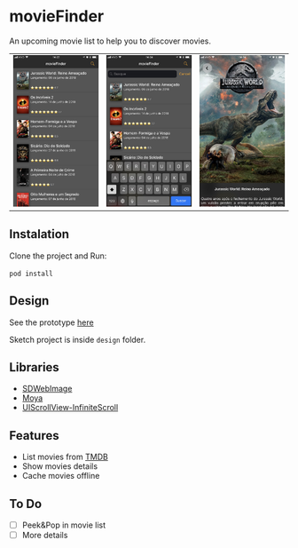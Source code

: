 # movieFinder

An upcoming movie list to help you to discover movies.

|   |   |   |
|---|---|---|
|![](screenshots/img1.jpg)|![](screenshots/img2.jpg)|![](screenshots/img3.jpg)|


## Instalation

Clone the project and Run:

`pod install`

## Design

See the prototype [here](https://bit.ly/2KILXyn)

Sketch project is inside `design` folder.


## Libraries

- [SDWebImage](https://github.com/rs/SDWebImage)
- [Moya](https://github.com/Moya/Moya)
- [UIScrollView-InfiniteScroll](https://github.com/pronebird/UIScrollView-InfiniteScroll)

## Features

- List movies from [TMDB](http://themoviedb.org/)
- Show movies details
- Cache movies offline

## To Do

- [ ] Peek&Pop in movie list
- [ ] More details